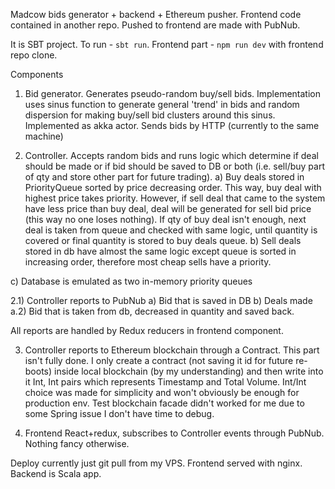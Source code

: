 Madcow bids generator + backend + Ethereum pusher. 
Frontend code contained in another repo. Pushed to frontend are made with PubNub.

It is SBT project. To run - `sbt run`.
Frontend part - `npm run dev` with frontend repo clone.

Components

1) Bid generator. Generates pseudo-random buy/sell bids. Implementation uses sinus function to generate general 'trend' in bids and random dispersion for making buy/sell bid clusters around this sinus. 
Implemented as akka actor. 
Sends bids by HTTP (currently to the same machine)

2) Controller. Accepts random bids and runs logic which determine if deal should be made or if bid should be saved to DB or both (i.e. sell/buy part of qty and store other part for future trading).
a) Buy deals stored in PriorityQueue sorted by price decreasing order. This way, buy deal with highest price takes priority. However, if sell deal that came to the system have less price than buy deal, deal will be generated for sell bid price (this way no one loses nothing). If qty of buy deal isn't enough, next deal is taken from queue and checked with same logic, until quantity is covered or final quantity is stored to buy deals queue. 
b) Sell deals stored in db have almost the same logic except queue is sorted in increasing order, therefore most cheap sells have a priority.

c) Database is emulated as two in-memory priority queues

2.1) Controller reports to PubNub
a) Bid that is saved in DB
b) Deals made
a.2) Bid that is taken from db, decreased in quantity and saved back.

All reports are handled by Redux reducers in frontend component.

3) Controller reports to Ethereum blockchain through a Contract. 
This part isn't fully done. I only create a contract (not saving it id for future re-boots) inside local blockchain (by my understanding) and then write into it Int, Int pairs which represents Timestamp and Total Volume. Int/Int choice was made for simplicity and won't obviously be enough for production env. Test blockchain facade didn't worked for me due to some Spring issue I don't have time to debug.

4) Frontend
React+redux, subscribes to Controller events through PubNub. Nothing fancy otherwise.



Deploy currently just git pull from my VPS. Frontend served with nginx. Backend is Scala app.
